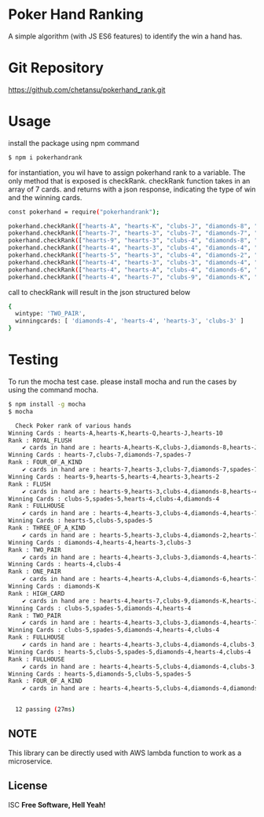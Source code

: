 # Poker Hand Ranking
A simple algorithm (with JS ES6 features) to identify the win a hand has.

# Git Repository
https://github.com/chetansu/pokerhand_rank.git

# Usage
install the package using npm command 
```sh
$ npm i pokerhandrank
```

for instantiation, you wil have to assign pokerhand rank to a variable.
The only method that is exposed is checkRank. checkRank function takes in an array of 7 cards. and returns with a json response, indicating the type of win and the winning cards.

```sh
const pokerhand = require("pokerhandrank");

pokerhand.checkRank(["hearts-A", "hearts-K", "clubs-J", "diamonds-8", "hearts-J", "hearts-Q", "hearts-10"]);
pokerhand.checkRank(["hearts-7", "hearts-3", "clubs-7", "diamonds-7", "spades-7", "hearts-5", "spades-4"]);
pokerhand.checkRank(["hearts-9", "hearts-3", "clubs-4", "diamonds-8", "hearts-4", "hearts-5", "hearts-2"]);
pokerhand.checkRank(["hearts-4", "hearts-3", "clubs-4", "diamonds-4", "hearts-7", "clubs-5", "spades-5"]);
pokerhand.checkRank(["hearts-5", "hearts-3", "clubs-4", "diamonds-2", "hearts-7", "clubs-5", "spades-5"]);
pokerhand.checkRank(["hearts-4", "hearts-3", "clubs-3", "diamonds-4", "hearts-7", "clubs-9", "spades-5"]);
pokerhand.checkRank(["hearts-4", "hearts-A", "clubs-4", "diamonds-6", "hearts-7", "clubs-9", "spades-5"]);
pokerhand.checkRank(["hearts-4", "hearts-7", "clubs-9", "diamonds-K", "hearts-J", "clubs-2", "spades-5"]);
```

call to checkRank will result in the json structured below
```sh
{
  wintype: 'TWO_PAIR',
  winningcards: [ 'diamonds-4', 'hearts-4', 'hearts-3', 'clubs-3' ]
}
```

# Testing
To run the mocha test case. please install mocha and run the cases by using the command mocha.
```sh
$ npm install -g mocha
$ mocha

  Check Poker rank of various hands
Winning Cards : hearts-A,hearts-K,hearts-Q,hearts-J,hearts-10
Rank : ROYAL_FLUSH
    ✔ cards in hand are : hearts-A,hearts-K,clubs-J,diamonds-8,hearts-J,hearts-Q,hearts-10
Winning Cards : hearts-7,clubs-7,diamonds-7,spades-7
Rank : FOUR_OF_A_KIND
    ✔ cards in hand are : hearts-7,hearts-3,clubs-7,diamonds-7,spades-7,hearts-5,spades-4
Winning Cards : hearts-9,hearts-5,hearts-4,hearts-3,hearts-2
Rank : FLUSH
    ✔ cards in hand are : hearts-9,hearts-3,clubs-4,diamonds-8,hearts-4,hearts-5,hearts-2
Winning Cards : clubs-5,spades-5,hearts-4,clubs-4,diamonds-4
Rank : FULLHOUSE
    ✔ cards in hand are : hearts-4,hearts-3,clubs-4,diamonds-4,hearts-7,clubs-5,spades-5
Winning Cards : hearts-5,clubs-5,spades-5
Rank : THREE_OF_A_KIND
    ✔ cards in hand are : hearts-5,hearts-3,clubs-4,diamonds-2,hearts-7,clubs-5,spades-5
Winning Cards : diamonds-4,hearts-4,hearts-3,clubs-3
Rank : TWO_PAIR
    ✔ cards in hand are : hearts-4,hearts-3,clubs-3,diamonds-4,hearts-7,clubs-9,spades-5
Winning Cards : hearts-4,clubs-4
Rank : ONE_PAIR
    ✔ cards in hand are : hearts-4,hearts-A,clubs-4,diamonds-6,hearts-7,clubs-9,spades-5
Winning Cards : diamonds-K
Rank : HIGH_CARD
    ✔ cards in hand are : hearts-4,hearts-7,clubs-9,diamonds-K,hearts-J,clubs-2,spades-5
Winning Cards : clubs-5,spades-5,diamonds-4,hearts-4
Rank : TWO_PAIR
    ✔ cards in hand are : hearts-4,hearts-3,clubs-3,diamonds-4,hearts-7,clubs-5,spades-5
Winning Cards : clubs-5,spades-5,diamonds-4,hearts-4,clubs-4
Rank : FULLHOUSE
    ✔ cards in hand are : hearts-4,hearts-3,clubs-4,diamonds-4,clubs-3,clubs-5,spades-5
Winning Cards : hearts-5,clubs-5,spades-5,diamonds-4,hearts-4,clubs-4
Rank : FULLHOUSE
    ✔ cards in hand are : hearts-4,hearts-5,clubs-4,diamonds-4,clubs-3,clubs-5,spades-5
Winning Cards : hearts-5,diamonds-5,clubs-5,spades-5
Rank : FOUR_OF_A_KIND
    ✔ cards in hand are : hearts-4,hearts-5,clubs-4,diamonds-4,diamonds-5,clubs-5,spades-5


  12 passing (27ms)
```

## NOTE
This library can be directly used with AWS lambda function to work as a microservice.

License
----
ISC
**Free Software, Hell Yeah!**
